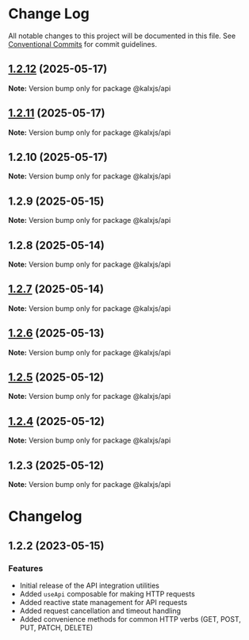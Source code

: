 # Change Log

All notable changes to this project will be documented in this file.
See [Conventional Commits](https://conventionalcommits.org) for commit guidelines.

## [1.2.12](https://github.com/Odeneho-Calculus/kalxjs/compare/@kalxjs/api@1.2.11...@kalxjs/api@1.2.12) (2025-05-17)

**Note:** Version bump only for package @kalxjs/api





## [1.2.11](https://github.com/Odeneho-Calculus/kalxjs/compare/@kalxjs/api@1.2.10...@kalxjs/api@1.2.11) (2025-05-17)

**Note:** Version bump only for package @kalxjs/api

## 1.2.10 (2025-05-17)

**Note:** Version bump only for package @kalxjs/api

## 1.2.9 (2025-05-15)

**Note:** Version bump only for package @kalxjs/api

## 1.2.8 (2025-05-14)

**Note:** Version bump only for package @kalxjs/api

## [1.2.7](https://github.com/Odeneho-Calculus/kalxjs/compare/@kalxjs/api@1.2.6...@kalxjs/api@1.2.7) (2025-05-14)

**Note:** Version bump only for package @kalxjs/api

## [1.2.6](https://github.com/Odeneho-Calculus/kalxjs/compare/@kalxjs/api@1.2.5...@kalxjs/api@1.2.6) (2025-05-13)

**Note:** Version bump only for package @kalxjs/api

## [1.2.5](https://github.com/Odeneho-Calculus/kalxjs/compare/@kalxjs/api@1.2.4...@kalxjs/api@1.2.5) (2025-05-12)

**Note:** Version bump only for package @kalxjs/api

## [1.2.4](https://github.com/Odeneho-Calculus/kalxjs/compare/@kalxjs/api@1.2.3...@kalxjs/api@1.2.4) (2025-05-12)

**Note:** Version bump only for package @kalxjs/api

## 1.2.3 (2025-05-12)

**Note:** Version bump only for package @kalxjs/api

# Changelog

## 1.2.2 (2023-05-15)

### Features

- Initial release of the API integration utilities
- Added `useApi` composable for making HTTP requests
- Added reactive state management for API requests
- Added request cancellation and timeout handling
- Added convenience methods for common HTTP verbs (GET, POST, PUT, PATCH, DELETE)
